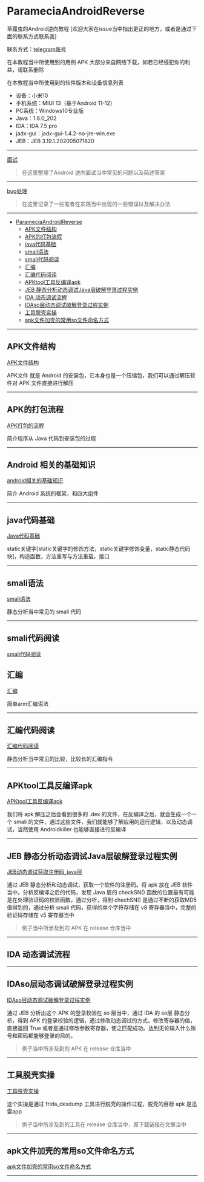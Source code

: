 # ParameciaAndroidReverse
草履虫的Android逆向教程 [欢迎大家在issue当中指出更正的地方，或者是通过下面的联系方式联系我]

联系方式：[telegram账号](https://t.me/GitFub)

在本教程当中所使用到的用例 APK 大部分来自网络下载，如若已经侵犯你的利益，请联系删除

在本教程当中所使用到的软件版本和设备信息列表

* 设备：小米10
* 手机系统：MIUI 13（基于Android 11-12）
* PC系统：Windows10专业版
* Java：1.8.0_202
* IDA：IDA 7.5 pro
* jadx-gui：jadx-gui-1.4.2-no-jre-win.exe
* JEB：JEB 3.19.1.202005071620

---

[面试](/面试/面试题.md)

> 在这里整理了Android 逆向面试当中常见的问题以及简述答案

---

[bug处理](/bug处理/README.md)

> 在这里记录了一些笔者在实践当中出现的一些错误以及解决办法

---

- [ParameciaAndroidReverse](#parameciaandroidreverse)
  - [APK文件结构](#apk文件结构)
  - [APK的打包流程](#apk的打包流程)
  - [java代码基础](#java代码基础)
  - [smali语法](#smali语法)
  - [smali代码阅读](#smali代码阅读)
  - [汇编](#汇编)
  - [汇编代码阅读](#汇编代码阅读)
  - [APKtool工具反编译apk](#apktool工具反编译apk)
  - [JEB 静态分析动态调试Java层破解登录过程实例](#jeb-静态分析动态调试java层破解登录过程实例)
  - [IDA 动态调试流程](#ida-动态调试流程)
  - [IDAso层动态调试破解登录过程实例](#idaso层动态调试破解登录过程实例)
  - [工具脱壳实操](#工具脱壳实操)
  - [apk文件加壳的常用so文件命名方式](#apk文件加壳的常用so文件命名方式)

---

## APK文件结构

[APK文件结构](教程/APK文件结构.md)

APK文件 就是 Android 的安装包，它本身也是一个压缩包，我们可以通过解压软件对 APK 文件直接进行解压

---

## APK的打包流程

[APK打包的流程](教程/APK打包的流程.md)

简介程序从 Java 代码到安装包的过程

---

## Android 相关的基础知识

[android相关的基础知识](教程/Android相关的基础知识.md)

简介 Android 系统的框架，和四大组件

---

## java代码基础

[Java代码基础](教程/java代码基础.md)

static关键字[static关键字的修饰方法，static关键字修饰变量，static静态代码块]，构造函数，方法重写与方法重载，接口

---

## smali语法

[smali语法](教程/smali语法.md)

静态分析当中常见的 smali 代码

---

## smali代码阅读

[smali代码阅读](教程/smali代码阅读.md)

## 汇编

[汇编](教程/arm汇编.md)

简单arm汇编语法

---

## 汇编代码阅读

[汇编代码阅读](教程/汇编代码阅读.md)

静态分析当中常见的比较，比较长的汇编指令

---

## APKtool工具反编译apk

[APKtool工具反编译apk](教程/Apktool工具反编译apk.md)

我们将 apk 解压之后会看到很多的 .dex 的文件，在反编译之后，就会生成一个一个 smali 的文件，通过这些文件，我们就能够了解应用的运行逻辑，以及动态调试，当然使用 Androidkiller 也能够直接进行反编译

---

## JEB 静态分析动态调试Java层破解登录过程实例

[JEB动态调试获取注册码_java层](/教程/JEB动态调试获取注册码_java层.md)

通过 JEB 静态分析和动态调试，获取一个软件的注册码。将 apk 放在 JEB 软件当中，分析反编译之后的代码，发现 Java 层的 checkSN() 函数的位置最有可能是在处理验证码的校验函数，通过分析，得到 chechSN() 是通过不断的获取MD5 值得到的，通过分析 smali 代码，获得的单个字符存储在 v8 寄存器当中，完整的验证码存储在 v5 寄存器当中

> 例子当中所涉及到的 APK 在 release 仓库当中

---

## IDA 动态调试流程





---

## IDAso层动态调试破解登录过程实例

[IDAso层动态调试破解登录过程实例](教程/IDAso层动态调试破解登录过程实例.md)

通过 JEB 分析出这个 APK 的登录校验在 so 层当中，通过 IDA 的 so层 静态分析，得到 APK 的登录校验的逻辑，通过修改动态调试的方式，修改寄存器的值，直接返回 True 或者是通过修改参数寄存器，使之匹配成功。达到无论输入什么账号和密码都能够登录的目的。

> 例子当中所涉及到的 APK 在 release 仓库当中

---

## 工具脱壳实操

[工具脱壳实操](/教程/工具脱壳实操.md)

这个实操是通过 frida_dexdump 工具进行脱壳的操作过程，脱壳的目标 apk 是迅雷app

> 例子当中所涉及到的工具在 release 仓库当中，原下载链接在文章当中

---

## apk文件加壳的常用so文件命名方式

[apk文件加壳的常用so文件命名方式](教程/apk文件加壳的常用so文件命名方式.md)

---

